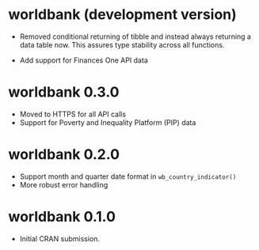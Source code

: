 # worldbank (development version)

* Removed conditional returning of tibble and instead always returning a
  data table now. This assures type stability across all functions.
- Add support for Finances One API data

# worldbank 0.3.0

- Moved to HTTPS for all API calls
- Support for Poverty and Inequality Platform (PIP) data

# worldbank 0.2.0

- Support month and quarter date format in `wb_country_indicator()`
- More robust error handling

# worldbank 0.1.0

- Initial CRAN submission.

